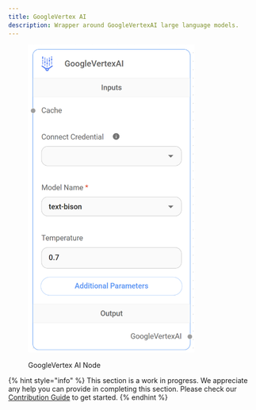 ```yaml
---
title: GoogleVertex AI
description: Wrapper around GoogleVertexAI large language models.
---
```



<figure><img src="/assets/image (4) (1) (1) (1) (1) (1) (1) (2).png" alt="" width="336"><figcaption><p>GoogleVertex AI Node</p></figcaption></figure>

{% hint style="info" %}
This section is a work in progress. We appreciate any help you can provide in completing this section. Please check our [Contribution Guide](broken-reference) to get started.
{% endhint %}

